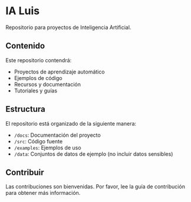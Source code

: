 # IA Luis

Repositorio para proyectos de Inteligencia Artificial.

## Contenido

Este repositorio contendrá:

- Proyectos de aprendizaje automático
- Ejemplos de código
- Recursos y documentación
- Tutoriales y guías

## Estructura

El repositorio está organizado de la siguiente manera:

- `/docs`: Documentación del proyecto
- `/src`: Código fuente
- `/examples`: Ejemplos de uso
- `/data`: Conjuntos de datos de ejemplo (no incluir datos sensibles)

## Contribuir

Las contribuciones son bienvenidas. Por favor, lee la guía de contribución para obtener más información.